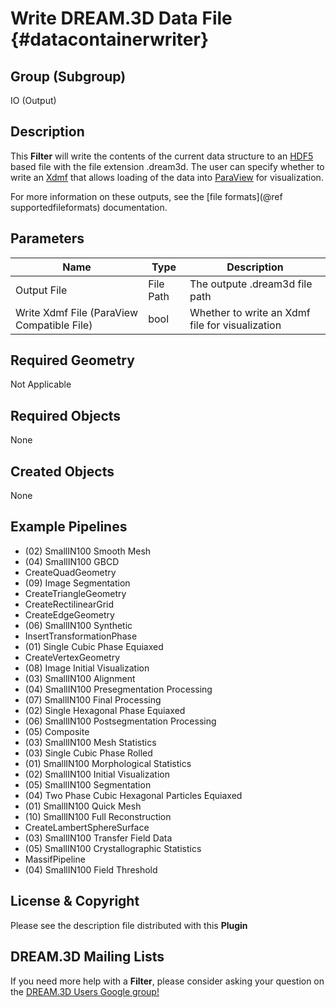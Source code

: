 Write DREAM.3D Data File {#datacontainerwriter}
=============

## Group (Subgroup) ##

IO (Output)

## Description ##

This **Filter** will write the contents of the current data structure to an [HDF5](https://www.hdfgroup.org/HDF5/) based file with the file extension .dream3d. The user can specify whether to write an [Xdmf](http://www.xdmf.org) that allows loading of the data into [ParaView](http://www.paraview.org/) for visualization. 

For more information on these outputs, see the [file formats](@ref supportedfileformats) documentation.


## Parameters ##

| Name | Type | Description |
|------|------|-------------|
| Output File | File Path | The outpute .dream3d file path |
| Write Xdmf File (ParaView Compatible File) | bool | Whether to write an Xdmf file for visualization |
 

## Required Geometry ##

Not Applicable

## Required Objects ##

None


## Created Objects ##

None



## Example Pipelines ##

+ (02) SmallIN100 Smooth Mesh
+ (04) SmallIN100 GBCD
+ CreateQuadGeometry
+ (09) Image Segmentation
+ CreateTriangleGeometry
+ CreateRectilinearGrid
+ CreateEdgeGeometry
+ (06) SmallIN100 Synthetic
+ InsertTransformationPhase
+ (01) Single Cubic Phase Equiaxed
+ CreateVertexGeometry
+ (08) Image Initial Visualization
+ (03) SmallIN100 Alignment
+ (04) SmallIN100 Presegmentation Processing
+ (07) SmallIN100 Final Processing
+ (02) Single Hexagonal Phase Equiaxed
+ (06) SmallIN100 Postsegmentation Processing
+ (05) Composite
+ (03) SmallIN100 Mesh Statistics
+ (03) Single Cubic Phase Rolled
+ (01) SmallIN100 Morphological Statistics
+ (02) SmallIN100 Initial Visualization
+ (05) SmallIN100 Segmentation
+ (04) Two Phase Cubic Hexagonal Particles Equiaxed
+ (01) SmallIN100 Quick Mesh
+ (10) SmallIN100 Full Reconstruction
+ CreateLambertSphereSurface
+ (03) SmallIN100 Transfer Field Data
+ (05) SmallIN100 Crystallographic Statistics
+ MassifPipeline
+ (04) SmallIN100 Field Threshold

## License & Copyright ##

Please see the description file distributed with this **Plugin**

## DREAM.3D Mailing Lists ##

If you need more help with a **Filter**, please consider asking your question on the [DREAM.3D Users Google group!](https://groups.google.com/forum/?hl=en#!forum/dream3d-users)


